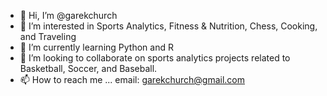 - 👋 Hi, I’m @garekchurch
- 👀 I’m interested in Sports Analytics, Fitness & Nutrition, Chess, Cooking, and Traveling
- 🌱 I’m currently learning Python and R
- 💞️ I’m looking to collaborate on sports analytics projects related to Basketball, Soccer, and Baseball.
- 📫 How to reach me ... email: garekchurch@gmail.com

<!---
garekchurch/garekchurch is a ✨ special ✨ repository because its `README.md` (this file) appears on your GitHub profile.
You can click the Preview link to take a look at your changes.
--->
